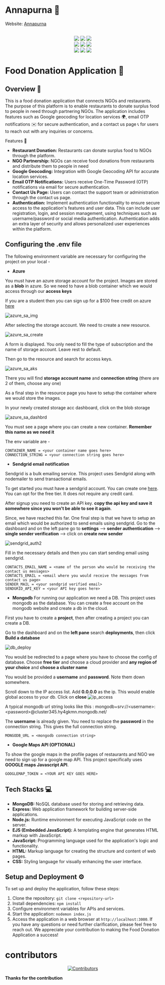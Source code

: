 # Annapurna 🙌
Website: [Annapurna](https://project-annapurna.azurewebsites.net/)

<div align="center">
  <br>
  <img src="https://img.shields.io/github/repo-size/subhashis2204/project-annapurna?style=for-the-badge" />
  <img src="https://img.shields.io/github/issues/subhashis2204/project-annapurna?style=for-the-badge" />
  <img src="https://img.shields.io/github/issues-closed-raw/subhashis2204/project-annapurna?style=for-the-badge" />
  <br>
  <img src="https://img.shields.io/github/forks/subhashis2204/project-annapurna?style=for-the-badge" />
  <img src="https://img.shields.io/github/issues-pr/subhashis2204/project-annapurna?style=for-the-badge" />
  <img src="https://img.shields.io/github/issues-pr-closed-raw/subhashis2204/project-annapurna?style=for-the-badge" />
  <br>
  <img src="https://img.shields.io/github/stars/subhashis2204/project-annapurna?style=for-the-badge" />
  <img src="https://img.shields.io/github/last-commit/subhashis2204/project-annapurna?style=for-the-badge" />
  <img src="https://img.shields.io/github/commit-activity/y/subhashis2204/project-annapurna?style=for-the-badge" />
</div>


# Food Donation Application 🤝

## Overview 🌟

This is a food donation application that connects NGOs and restaurants. The purpose of this platform is to enable restaurants to donate surplus food to people in need through partnering NGOs. The application includes features such as Google geocoding for location services 🌍, email OTP notifications ✉️ for secure authentication, and a contact us page 📞 for users to reach out with any inquiries or concerns.

Features 🚀

- **Restaurant Donation:** Restaurants can donate surplus food to NGOs through the platform.
- **NGO Partnership:** NGOs can receive food donations from restaurants and distribute them to people in need
- **Google Geocoding:** Integration with Google Geocoding API for accurate location services.
- **Email OTP Notifications:** Users receive One-Time Password (OTP) notifications via email for secure authentication. 
- **Contact Us Page:** Users can contact the support team or administration through the contact us page.
- **Authentication:** Implement authentication functionality to ensure secure access to the application's features and user data. This can include user registration, login, and session management, using techniques such as username/password or social media authentication. Authentication adds an extra layer of security and allows personalized user experiences within the platform.

## Configuring the .env file 

The following environment variable are necessary for configuring the project on your local - 

- **Azure** 

You must have an azure storage account for the project. Images are stored as a **blob** in azure. So we need to have a blob container which we would access through our **access keys**

If you are a student then you can sign up for a $100 free credit on azure [here](https://azure.microsoft.com/en-in/free/students/)

![azure_sa_img](https://github.com/subhashis2204/project-annapurna/assets/76895635/1bd490ac-cf36-42df-ae52-091ff8e6bcc3)

After selecting the storage account. We need to create a new resource.

![azure_sa_create](https://github.com/subhashis2204/project-annapurna/assets/76895635/8b68b18f-b0eb-4fc4-8aed-60e092920ae9)

A form is displayed. You only need to fill the type of subscription and the name of storage account. Leave rest to default.

Then go to the resource and search for access keys.

![azure_sa_aks](https://github.com/subhashis2204/project-annapurna/assets/76895635/95f17ab5-c14f-4e63-b3ea-3cdfd4be5989)

There you will find **storage account name** and **connection string** (there are 2 of them, choose any one) 

As a final step in the resource page you have to setup the container where we would store the images.

In your newly created storage acc dashboard, click on the blob storage

![azure_sa_dashbrd](https://github.com/subhashis2204/project-annapurna/assets/76895635/769dbe7e-9718-4ea5-aac0-5829528642db)

You must see a page where you can create a new container. **Remember this name as we need it**

The env variable are - 

`CONTAINER_NAME = <your container name goes here>` <br/>
`CONNECTION_STRING = <your connection string goes here>`

- **Sendgrid email notification**

Sendgrid is a bulk emailing service. This project uses Sendgrid along with nodemailer to send transactional emails.

To get started you must have a sendgrid account. You can create one [here](https://sendgrid.com/). You can opt for the free tier. It does not require any credit card.

After signup you need to create an API key. **copy the api key and save it somewhere since you won't be able to see it again**.

Since, we have reached this far. One final step is that we have to setup an email which would be authorized to send emails using sendgrid. 
Go to the dashboard and on the left pane go to **settings** --> **sender authentication** --> **single sender verification** --> click on **create new sender**

![sendgrid_auth2](https://github.com/subhashis2204/project-annapurna/assets/76895635/b8a52663-6c70-4ec6-b73a-a3eb62c52409)

Fill in the necessary details and then you can start sending email using sendgrid. 

`CONTACTS_EMAIL_NAME = <name of the person who would be receiving the contact us messages>` <br>
`CONTACTS_EMAIL = <email where you would receive the messages from contact us page>` <br>
`SENDER_MAIL = <your sendgrid verified email>` <br>
`SENDGRID_API_KEY = <your API key goes here>`

- **Mongodb**
For running our application we need a DB. This project uses mongodb as the database. You can create a free account on the mongodb website and create a db in the cloud.

First you have to create a **project**, then after creating a project you can create a DB.

Go to the dashboard and on the **left pane** search **deployments**, then click **Build a database**

![db_deploy](https://github.com/subhashis2204/project-annapurna/assets/76895635/9f4386b6-4f03-4dfd-8721-d728e00f7252)

You would be redirected to a page where you have to choose the config of database. Choose **free tier** and choose a cloud provider and **any region of your choice** and **choose a cluster name**

You would be provided a **username** and **password**. Note them down somewhere.

Scroll down to the IP access list. Add **0.0.0.0** as the ip. This would enable global access to your db. Click on **close**
![ip_access](https://github.com/subhashis2204/project-annapurna/assets/76895635/86e4a223-170f-4d32-ab7b-6551104a9a30)

A typical mongodb url string looks like this : mongodb+srv://\<username\>:\<password\>@cluster345.hy4gkmn.mongodb.net/

The **username** is already given. You need to replace the **password** in the connection string. This gives the full connection string.

`MONGODB_URL = <mongodb connection string>`

- **Google Maps API (OPTIONAL)**

To show the google maps in the profile pages of restaurants and NGO we need to sign up for a google map API. This project specifically uses **GOOGLE maps Javascript API**.

`GOOGLEMAP_TOKEN = <YOUR API KEY GOES HERE>`

## Tech Stacks 💻

- **MongoDB:** NoSQL database used for storing and retrieving data.
- **Express:** Web application framework for building server-side applications.
- **Node.js:** Runtime environment for executing JavaScript code on the server.
- **EJS (Embedded JavaScript):** A templating engine that generates HTML markup with JavaScript.
- **JavaScript:** Programming language used for the application's logic and functionality.
- **HTML:** Markup language for creating the structure and content of web pages.
- **CSS:** Styling language for visually enhancing the user interface.

## Setup and Deployment ⚙️

To set up and deploy the application, follow these steps:

1. Clone the repository: `git clone <repository-url>`
2. Install dependencies: `npm install`
3. Configure environment variables for APIs and services.
4. Start the application: `nodemon index.js`
7.  Access the application in a web browser at `http://localhost:3000`. 
If you have any questions or need further clarification, please feel free to reach out. We appreciate your contribution to making the Food Donation Application a success!

# contributors 
<div align="center">
  <a href="https://github.com/subhashis2204/project-annapurna/graphs/contributors">
    <img src="https://contrib.rocks/image?repo=subhashis2204/project-annapurna" alt="Contributors" />
  </a>
</div>

**Thanks for the contribution** 

